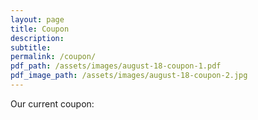 ```yaml
---
layout: page
title: Coupon
description:
subtitle:
permalink: /coupon/
pdf_path: /assets/images/august-18-coupon-1.pdf
pdf_image_path: /assets/images/august-18-coupon-2.jpg
---
```


Our current coupon: